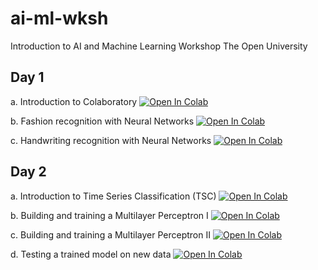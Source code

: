 # ai-ml-wksh

Introduction to AI and Machine Learning Workshop
The Open University

## Day 1
 a. Introduction to Colaboratory [![Open In Colab](https://colab.research.google.com/assets/colab-badge.svg)](https://colab.research.google.com/github/jarusgnuj/ai-ml-wksh/blob/master/notebooks/Introduction_to_colab.ipynb)
 
 b. Fashion recognition with Neural Networks [![Open In Colab](https://colab.research.google.com/assets/colab-badge.svg)](https://colab.research.google.com/github/jarusgnuj/ai-ml-wksh/blob/master/notebooks/image_classification/1_keras_fashion_mnist_feed_forward_colab.ipynb)
 
 c. Handwriting recognition with Neural Networks [![Open In Colab](https://colab.research.google.com/assets/colab-badge.svg)](https://colab.research.google.com/github/jarusgnuj/ai-ml-wksh/blob/master/notebooks/image_classification/2_keras_mnist_feed_forward_colab.ipynb)
 
 ## Day 2
  a. Introduction to Time Series Classification (TSC) [![Open In Colab](https://colab.research.google.com/assets/colab-badge.svg)](https://colab.research.google.com/github/jarusgnuj/ai-ml-wksh/blob/master/notebooks/time_series_classification/1_TSC_data.ipynb)
 
  b. Building and training a Multilayer Perceptron I [![Open In Colab](https://colab.research.google.com/assets/colab-badge.svg)](https://colab.research.google.com/github/jarusgnuj/ai-ml-wksh/blob/master/notebooks/time_series_classification/2_TSC_MLP.ipynb)
  
  c. Building and training a Multilayer Perceptron II [![Open In Colab](https://colab.research.google.com/assets/colab-badge.svg)](https://colab.research.google.com/github/jarusgnuj/ai-ml-wksh/blob/master/notebooks/time_series_classification/3_TSC_model_development.ipynb)
  
  d. Testing a trained model on new data [![Open In Colab](https://colab.research.google.com/assets/colab-badge.svg)](https://colab.research.google.com/github/jarusgnuj/ai-ml-wksh/blob/master/notebooks/time_series_classification/4_TSC_final_test.ipynb)
  
